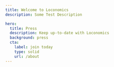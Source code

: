 ```yaml
---
title: Welcome to Loconomics
description: Some Test Description

hero:
  title: Press
  description: Keep up-to-date with Loconomics
  background: press
  cta:
    label: join today
    type: solid
    url: /about
---
```

